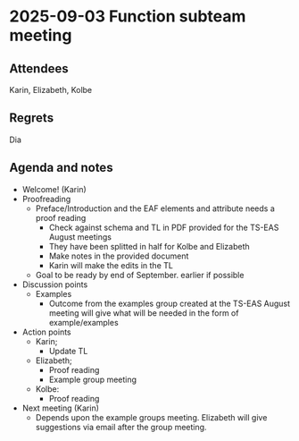 # 2025-09-03 Function subteam meeting


## Attendees

Karin, Elizabeth, Kolbe


## Regrets

Dia


## Agenda and notes



* Welcome! (Karin)
* Proofreading
    * Preface/Introduction and the EAF elements and attribute needs a proof reading
        * Check against schema and TL in PDF provided for the TS-EAS August meetings
        * They have been splitted in half for Kolbe and Elizabeth
        * Make notes in the provided document
        * Karin will make the edits in the TL
    * Goal to be ready by end of September. earlier if possible
* Discussion points
    * Examples
        * Outcome from the examples group created at the TS-EAS August meeting will give what will be needed in the form of example/examples 
* Action points
    * Karin;
        * Update TL
    * Elizabeth; 
        * Proof reading
        * Example group meeting
    * Kolbe: 
        * Proof reading 
* Next meeting (Karin)
    * Depends upon the example groups meeting. Elizabeth will give suggestions via email after the group meeting.
